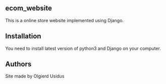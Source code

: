 ## ecom_website
This is a online store website implemented using Django.

## Installation
You need to install latest version of python3 and Django on your computer.

## Authors
Site made by Olgierd Usidus
